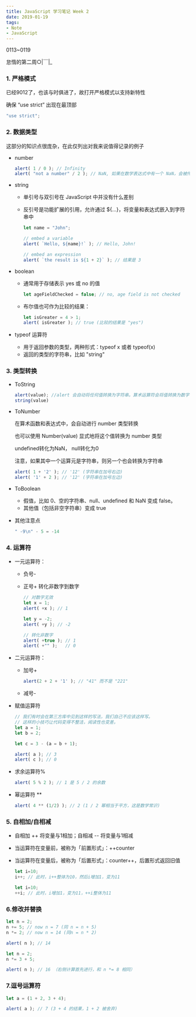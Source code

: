 ```yaml
---
title: JavaScript 学习笔记 Week 2
date: 2019-01-19
tags: 
- Note
- JavaScript
---
```


0113~0119

怠惰的第二周○|￣|_

<!--more-->

### 1. 严格模式

已经9012了，也该与时俱进了，故打开严格模式以支持新特性

确保 “use strict” 出现在最顶部

```javascript
"use strict";
```

### 2. 数据类型
	
这部分的知识点很庞杂，在此仅列出对我来说值得记录的例子

- number

	```javascript
	alert( 1 / 0 ); // Infinity
	alert( "not a number" / 2 ); // NaN, 如果在数学表达式中有一个 NaN，会被传播到最终结果
	```

- string

	- 单引号与双引号在 JavaScript 中并没有什么差别

	- 反引号是功能扩展的引用，允许通过 ${…}，将变量和表达式嵌入到字符串中
	
		```javascript
		let name = "John"; 
		
		// embed a variable
		alert( `Hello, ${name}!` ); // Hello, John!
		
		// embed an expression
		alert( `the result is ${1 + 2}` ); // 结果是 3
		```

- boolean

	- 通常用于存储表示 yes 或 no 的值
	
		```javascript
		let ageFieldChecked = false; // no, age field is not checked
		```

	- 布尔值也可作为比较的结果：

		```javascript
		let isGreater = 4 > 1;
		alert( isGreater ); // true (比较的结果是 "yes")
		```

- typeof 运算符

	- 用于返回参数的类型，两种形式：typeof x 或者 typeof(x)
	- 返回的类型的字符串，比如 "string"

### 3. 类型转换

- ToString

	```javascript
	alert(value); //alert 会自动将任何值转换为字符串。算术运算符会将值转换为数字
	string(value)
	```
	
- ToNumber

	在算术函数和表达式中，会自动进行 number 类型转换
	
	也可以使用 Number(value) 显式地将这个值转换为 number 类型
	
	undefined转化为NaN， null转化为0
	
	注意，如果其中一个运算元是字符串，则另一个也会转换为字符串
	
	```javascript
	alert( 1 + '2' ); // '12' (字符串在加号右边)
	alert( '1' + 2 ); // '12' (字符串在加号左边)
	```

- ToBoolean

    - 假值，比如 0、空的字符串、null、undefined 和 NaN 变成 false。
    - 其他值（包括非空字符串）变成 true

- 其他注意点

	```javascript
	" -9\n" - 5 = -14
	```

### 4. 运算符

- 一元运算符：
	- 负号-
	- 正号+ 转化非数字到数字
	
		```javascript
		// 对数字无效
		let x = 1;
		alert( +x ); // 1
		
		let y = -2;
		alert( +y ); // -2
		
		// 转化非数字
		alert( +true ); // 1
		alert( +"" );   // 0
		```

- 二元运算符：
	- 加号+ 
	
		```javascript
		alert(2 + 2 + '1' ); // "41" 而不是 "221"
		```
	
	- 减号-

- 赋值运算符

	```javascript
	// 我们有时会在第三方库中见到这样的写法，我们自己不应该这样写。
	// 这样的小技巧让代码变得不整洁，阅读性也变差。
	let a = 1;
	let b = 2;
	
	let c = 3 - (a = b + 1);
	
	alert( a ); // 3
	alert( c ); // 0
	```

- 求余运算符%

	```javascript
	alert( 5 % 2 ); // 1 是 5 / 2 的余数
	```

- 幂运算符 **

	```javascript
	alert( 4 ** (1/2) ); // 2 (1 / 2 幂相当于平方，这是数学常识)
	```

### 5. 自相加/自相减

- 自相加 ++ 将变量与1相加；自相减 -- 将变量与1相减
	
- 当运算符在变量前，被称为「前置形式」：++counter

- 当运算符在变量后，被称为「后置形式」：counter++，后置形式返回旧值
 
	``` js
	let i=10;
	i++; // 此时，i++整体为10，然后i增加1，变为11
	
	let i=10;
	++i; // 此时，i增加1，变为11，++i整体为11
	```
	
### 6.修改并替换

```js
let n = 2;
n += 5; // now n = 7 (同 n = n + 5)
n *= 2; // now n = 14 (同n = n * 2)

alert( n ); // 14

let n = 2;
n *= 3 + 5;

alert( n ); // 16 （右侧计算首先进行，和 n *= 8 相同）
```

### 7.逗号运算符

```js
let a = (1 + 2, 3 + 4);

alert( a ); // 7 (3 + 4 的结果，1 + 2 被舍弃)
```
